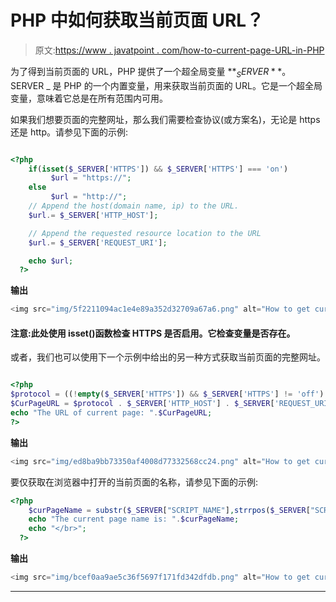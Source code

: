 # PHP 中如何获取当前页面 URL？

> 原文:[https://www . javatpoint . com/how-to-current-page-URL-in-PHP](https://www.javatpoint.com/how-to-get-current-page-url-in-php)

为了得到当前页面的 URL，PHP 提供了一个超全局变量 **$_SERVER** 。$ SERVER _ 是 PHP 的一个内置变量，用来获取当前页面的 URL。它是一个超全局变量，意味着它总是在所有范围内可用。

如果我们想要页面的完整网址，那么我们需要检查协议(或方案名)，无论是 https 还是 http。请参见下面的示例:

```php

<?php
	if(isset($_SERVER['HTTPS']) && $_SERVER['HTTPS'] === 'on') 
   		 $url = "https://"; 
	else
   		 $url = "http://"; 
	// Append the host(domain name, ip) to the URL. 
	$url.= $_SERVER['HTTP_HOST']; 

	// Append the requested resource location to the URL 
	$url.= $_SERVER['REQUEST_URI'];  

	echo $url;
  ?>	

```

**输出**

```php
<img src="img/5f2211094ac1e4e89a352d32709a67a6.png" alt="How to get current page URL in PHP" data-original-src="https://static.javatpoint.com/phppagimg/how-to-get-current-page-url-in-php.png"/>

```

#### 注意:此处使用 isset()函数检查 HTTPS 是否启用。它检查变量是否存在。

或者，我们也可以使用下一个示例中给出的另一种方式获取当前页面的完整网址。

```php

<?php
$protocol = ((!empty($_SERVER['HTTPS']) && $_SERVER['HTTPS'] != 'off') || $_SERVER['SERVER_PORT'] == 443) ? "https://" : "http://";
$CurPageURL = $protocol . $_SERVER['HTTP_HOST'] . $_SERVER['REQUEST_URI'];
echo "The URL of current page: ".$CurPageURL;
?>	

```

**输出**

```php
<img src="img/ed8ba9bb73350af4008d77332568cc24.png" alt="How to get current page URL in PHP 1" data-original-src="https://static.javatpoint.com/phppagimg/how-to-get-current-page-url-in-php-1.png"/>

```

要仅获取在浏览器中打开的当前页面的名称，请参见下面的示例:

```php
<?php
	$curPageName = substr($_SERVER["SCRIPT_NAME"],strrpos($_SERVER["SCRIPT_NAME"],"/")+1);
	echo "The current page name is: ".$curPageName;
	echo "</br>";
  ?>	

```

**输出**

```php
<img src="img/bcef0aa9ae5c36f5697f171fd342dfdb.png" alt="How to get current page URL in PHP 1" data-original-src="https://static.javatpoint.com/phppagimg/how-to-get-current-page-url-in-php-2.png"/>

```

* * *